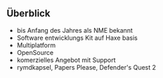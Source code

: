 ##  Überblick

* bis Anfang des Jahres als NME bekannt
* Software entwicklungs Kit auf Haxe basis
* Multiplatform
* OpenSource
* komerzielles Angebot mit Support
* rymdkapsel, Papers Please, Defender's Quest 2
